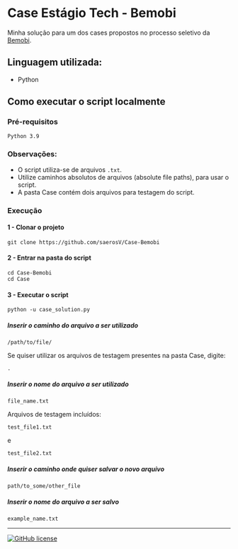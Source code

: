 # Case Estágio Tech - Bemobi

Minha solução para um dos cases propostos no processo seletivo da [Bemobi](https://www.bemobi.com.br/).


## Linguagem utilizada:

* Python

## Como executar o script localmente

### Pré-requisitos
`Python 3.9`

### Observações:
* O script utiliza-se de arquivos `.txt`.
* Utilize caminhos absolutos de arquivos (absolute file paths),           para usar o script.
* A pasta Case contém dois arquivos para testagem do script.

### Execução

#### 1 - Clonar o projeto
`git clone https://github.com/saerosV/Case-Bemobi`

#### 2 - Entrar na pasta do script
```
cd Case-Bemobi
cd Case
```

#### 3 - Executar o script
`python -u case_solution.py`

##### Inserir o caminho do arquivo a ser utilizado
`/path/to/file/`

Se quiser utilizar os arquivos de testagem presentes na pasta Case, digite:

`.`

##### Inserir o nome do arquivo a ser utilizado
`file_name.txt`

Arquivos de testagem incluídos:

`test_file1.txt`

e

`test_file2.txt`

##### Inserir o caminho onde quiser salvar o novo arquivo

`path/to_some/other_file`

##### Inserir o nome do arquivo a ser salvo

`example_name.txt`
***

[![GitHub license](https://img.shields.io/github/license/saerosV/Case-Bemobi)](https://github.com/saerosV/Case-Bemobi)

